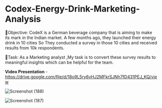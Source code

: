 # Codex-Energy-Drink-Marketing-Analysis

🎯Objective:
CodeX is a German beverage company that is aiming to make its mark in the Indian market. A few months ago, they launched their energy drink in 10 cities
So They conducted a survey in those 10 cities and received results from 10k respondents.

🎯Task: As a  Marketing analyst ,My task is to convert these survey results to meaningful insights which can be helpful for the team.

**Video Presentation** -https://drive.google.com/file/d/18o9L5ry6vHJ2MFkrSJNh7fD431PEJ_KQ/view


![Screenshot (188)](https://github.com/sumitsanyas/Codex-Energy-Drink-Marketing-Analysis/assets/139922443/14e8efb0-f4d3-4129-9022-32da96570050)

![Screenshot (187)](https://github.com/sumitsanyas/Codex-Energy-Drink-Marketing-Analysis/assets/139922443/a73a1b9f-8da3-4c7c-9250-8518ee3bc404)

